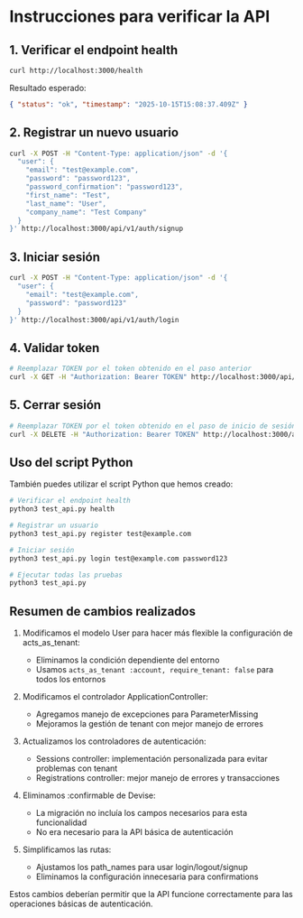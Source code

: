 # Instrucciones para verificar la API

## 1. Verificar el endpoint health

```bash
curl http://localhost:3000/health
```

Resultado esperado:

```json
{ "status": "ok", "timestamp": "2025-10-15T15:08:37.409Z" }
```

## 2. Registrar un nuevo usuario

```bash
curl -X POST -H "Content-Type: application/json" -d '{
  "user": {
    "email": "test@example.com",
    "password": "password123",
    "password_confirmation": "password123",
    "first_name": "Test",
    "last_name": "User",
    "company_name": "Test Company"
  }
}' http://localhost:3000/api/v1/auth/signup
```

## 3. Iniciar sesión

```bash
curl -X POST -H "Content-Type: application/json" -d '{
  "user": {
    "email": "test@example.com",
    "password": "password123"
  }
}' http://localhost:3000/api/v1/auth/login
```

## 4. Validar token

```bash
# Reemplazar TOKEN por el token obtenido en el paso anterior
curl -X GET -H "Authorization: Bearer TOKEN" http://localhost:3000/api/v1/auth/validate_token
```

## 5. Cerrar sesión

```bash
# Reemplazar TOKEN por el token obtenido en el paso de inicio de sesión
curl -X DELETE -H "Authorization: Bearer TOKEN" http://localhost:3000/api/v1/auth/logout
```

## Uso del script Python

También puedes utilizar el script Python que hemos creado:

```bash
# Verificar el endpoint health
python3 test_api.py health

# Registrar un usuario
python3 test_api.py register test@example.com

# Iniciar sesión
python3 test_api.py login test@example.com password123

# Ejecutar todas las pruebas
python3 test_api.py
```

## Resumen de cambios realizados

1. Modificamos el modelo User para hacer más flexible la configuración de acts_as_tenant:

   - Eliminamos la condición dependiente del entorno
   - Usamos `acts_as_tenant :account, require_tenant: false` para todos los entornos

2. Modificamos el controlador ApplicationController:

   - Agregamos manejo de excepciones para ParameterMissing
   - Mejoramos la gestión de tenant con mejor manejo de errores

3. Actualizamos los controladores de autenticación:

   - Sessions controller: implementación personalizada para evitar problemas con tenant
   - Registrations controller: mejor manejo de errores y transacciones

4. Eliminamos :confirmable de Devise:

   - La migración no incluía los campos necesarios para esta funcionalidad
   - No era necesario para la API básica de autenticación

5. Simplificamos las rutas:
   - Ajustamos los path_names para usar login/logout/signup
   - Eliminamos la configuración innecesaria para confirmations

Estos cambios deberían permitir que la API funcione correctamente para las operaciones básicas de autenticación.
